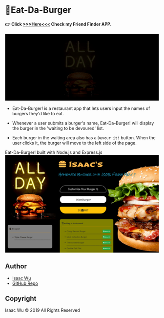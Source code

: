 # 🍔Eat-Da-Burger

####   :point_right: Click  **[>>>Here<<<](https://eatdaburger-iw.herokuapp.com/)**  Check my Friend Finder APP.

![concert](./public/assets/img/animate.gif)

* Eat-Da-Burger! is a restaurant app that lets users input the names of burgers they'd like to eat.

* Whenever a user submits a burger's name, Eat-Da-Burger! will display the burger in the 'waiting to be devoured' list.

* Each burger in the waiting area also has a `Devour it!` button. When the user clicks it, the burger will move to the left side of the page.

Eat-Da-Burger! built with Node.js and Express.js
![concert](./public/assets/img/scn.png)


## Author
* [Isaac Wu](https://github.com/squall2046)
* [GitHub Repo](https://github.com/squall2046/Eat-Da-Burger)

## Copyright
Isaac Wu © 2019 All Rights Reserved
